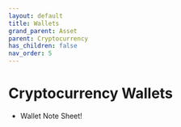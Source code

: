 ```yaml
---
layout: default
title: Wallets
grand_parent: Asset
parent: Cryptocurrency
has_children: false
nav_order: 5
---
```


# Cryptocurrency Wallets
- Wallet Note Sheet!